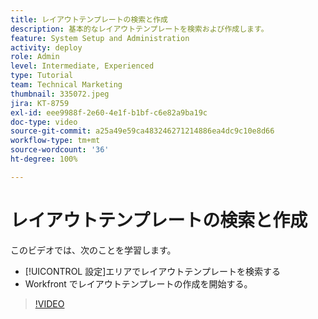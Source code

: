 ```yaml
---
title: レイアウトテンプレートの検索と作成
description: 基本的なレイアウトテンプレートを検索および作成します。
feature: System Setup and Administration
activity: deploy
role: Admin
level: Intermediate, Experienced
type: Tutorial
team: Technical Marketing
thumbnail: 335072.jpeg
jira: KT-8759
exl-id: eee9988f-2e60-4e1f-b1bf-c6e82a9ba19c
doc-type: video
source-git-commit: a25a49e59ca483246271214886ea4dc9c10e8d66
workflow-type: tm+mt
source-wordcount: '36'
ht-degree: 100%

---
```


# レイアウトテンプレートの検索と作成

このビデオでは、次のことを学習します。

* [!UICONTROL 設定]エリアでレイアウトテンプレートを検索する
* Workfront でレイアウトテンプレートの作成を開始する。

>[!VIDEO](https://video.tv.adobe.com/v/335072/?quality=12&learn=on)
